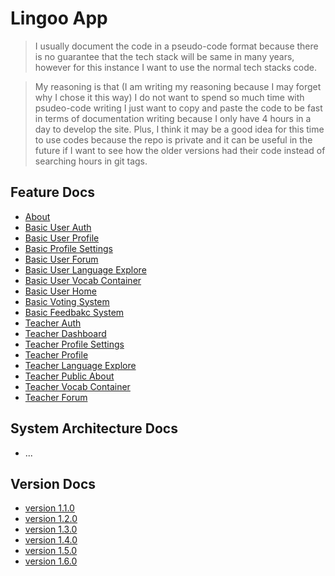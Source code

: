 # Lingoo App

> I usually document the code in a pseudo-code format because there is no guarantee that the tech stack will be same in many years, however for this instance I want to use the normal tech stacks code.

> My reasoning is that (I am writing my reasoning because I may forget why I chose it this way) I do not want to spend so much time with psudeo-code writing I just want to copy and paste the code to be fast in terms of documentation writing because I only have 4 hours in a day to develop the site. Plus, I think it may be a good idea for this time to use codes because the repo is private and it can be useful in the future if I want to see how the older versions had their code instead of searching hours in git tags.

## Feature Docs

- [About](./module_docs/about.md)
- [Basic User Auth](./module_docs/login_signup_auth.md)
- [Basic User Profile](./module_docs/basic_user_profile.md)
- [Basic Profile Settings](./module_docs/basic_user_profile_settings.md)
- [Basic User Forum](./module_docs/forum.md)
- [Basic User Language Explore](./module_docs/basic_language_explore.md)
- [Basic User Vocab Container](./module_docs/basic_vocab_container.md)
- [Basic User Home](./module_docs/basic_home.md)
- [Basic Voting System](./module_docs/basic_voting_system.md)
- [Basic Feedbakc System](./module_docs/basic_feedback.md)
- [Teacher Auth](./module_docs/teacher_auth.md)
- [Teacher Dashboard](./module_docs/teacher_dashboard.md)
- [Teacher Profile Settings](./module_docs/teacher_profile_settings.md)
- [Teacher Profile](./module_docs/teacher_profile.md)
- [Teacher Language Explore](./module_docs/teacher_language_explore.md)
- [Teacher Public About](./module_docs/teacher_public_about.md)
- [Teacher Vocab Container](./module_docs/teacher_vocab_container.md)
- [Teacher Forum](./module_docs/teacher_forum.md)


## System Architecture Docs

- ...

## Version Docs

- [version 1.1.0](./version_docs/version-1.1.0.md)
- [version 1.2.0](./version_docs/version-1.2.0.md)
- [version 1.3.0](./version_docs/version-1.3.0.md)
- [version 1.4.0](./version_docs/version-1.4.0.md)
- [version 1.5.0](./version_docs/version-1.5.0.md)
- [version 1.6.0](./version_docs/version-1.6.0.md)
